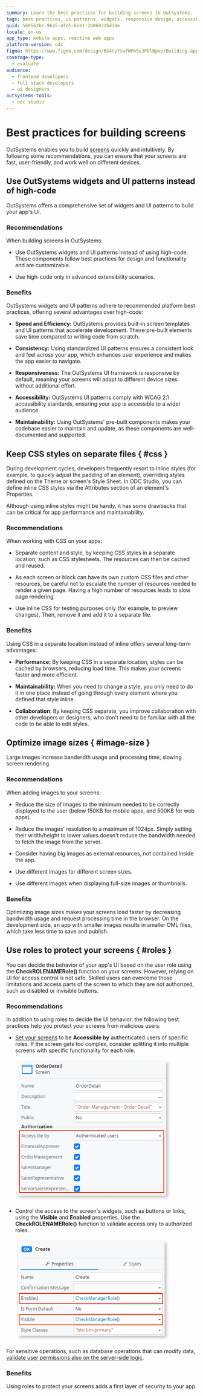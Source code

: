 ```yaml
---
summary: Learn the best practices for building screens in OutSystems.
tags: best practices, ui patterns, widgets, responsive design, accessibility
guid: 569562bc-96a5-4fe5-bce1-2b06832bd14e
locale: en-us
app_type: mobile apps, reactive web apps
platform-version: odc
figma: https://www.figma.com/design/6G4tyYswfWPn5uJPDlBpvp/Building-apps?node-id=6410-593
coverage-type:
  - evaluate
audience:
  - frontend developers
  - full stack developers
  - ui designers
outsystems-tools:
  - odc studio
---
```

# Best practices for building screens

OutSystems enables you to build [screens](../screen-about.md) quickly and intuitively. By following some recommendations, you can ensure that your screens are fast, user-friendly, and work well on different devices.

## Use OutSystems widgets and UI patterns instead of high-code

OutSystems offers a comprehensive set of widgets and UI patterns to build your app's UI. 

### Recommendations

When building screens in OutSystems:

* Use OutSystems widgets and UI patterns instead of using high-code. These components follow best practices for design and functionality and are customizable. 

* Use high-code only in advanced extensibility scenarios.

### Benefits

OutSystems widgets and UI patterns adhere to recommended platform best practices, offering several advantages over high-code:

* **Speed and Efficiency:** OutSystems provides built-in screen templates and UI patterns that accelerate development. These pre-built elements save time compared to writing code from scratch.

* **Consistency:** Using standardized UI patterns ensures a consistent look and feel across your app, which enhances user experience and makes the app easier to navigate.

* **Responsiveness:** The OutSystems UI framework is responsive by default, meaning your screens will adapt to different device sizes without additional effort.

* **Accessibility:** OutSystems UI patterns comply with WCAG 2.1 accessibility standards, ensuring your app is accessible to a wider audience.

* **Maintainability:** Using OutSystems' pre-built components makes your codebase easier to maintain and update, as these components are well-documented and supported.

## Keep CSS styles on separate files { #css }

During development cycles, developers frequently resort to inline styles (for example, to quickly adjust the padding of an element), overriding styles defined on the Theme or screen's Style Sheet. In ODC Studio, you can define inline CSS styles via the Attributes section of an element's Properties.

Although using inline styles might be handy, it has some drawbacks that can be critical for app performance and maintainability.

### Recommendations

When working with CSS on your apps:

* Separate content and style, by keeping CSS styles in a separate location, such as CSS stylesheets. The resources can then be cached and reused.

* As each screen or block can have its own custom CSS files and other resources, be careful not to escalate the number of resources needed to render a given page. Having a high number of resources leads to slow page rendering.

* Use inline CSS for testing purposes only (for example, to preview changes). Then, remove it and add it to a separate file.

### Benefits

Using CSS in a separate location instead of inline offers several long-term advantages:

* **Performance:** By keeping CSS in a separate location, styles can be cached by browsers, reducing load time. This makes your screens faster and more efficient.

* **Maintainability:** When you need to change a style, you only need to do it in one place instead of going through every element where you defined that style inline. 

* **Collaboration**: By keeping CSS separate, you improve collaboration with other developers or designers, who don't need to be familiar with all the code to be able to edit styles.

## Optimize image sizes { #image-size }

Large images increase bandwidth usage and processing time, slowing screen rendering.

### Recommendations

When adding images to your screens:

* Reduce the size of images to the minimum needed to be correctly displayed to the user (below 150KB for mobile apps, and 500KB for web apps). 

* Reduce the images' resolution to a maximum of 1024px. Simply setting their width/height to lower values doesn't reduce the bandwidth needed to fetch the image from the server. 

* Consider having big images as external resources, not contained inside the app.

* Use different images for​ different screen sizes.

* Use different images when displaying full-size images or thumbnails.

### Benefits

Optimizing image sizes makes your screens load faster by decreasing bandwidth usage and request processing time in the browser. On the development side, an app with smaller images results in smaller OML files, which take less time to save and publish.

## Use roles to protect your screens { #roles }

You can decide the behavior of your app's UI based on the user role using the **CheckROLENAMERole()** function on your screens. However, relying on UI for access control is not safe. Skilled users can overcome those limitations and access parts of the screen to which they are not authorized, such as disabled or invisible buttons.

### Recommendations

In addition to using roles to decide the UI behavior, the following best practices help you protect your screens from malicious users:

* [Set your screens](../../../user-management/secure-app-with-roles.md#restrict-access-to-a-screen) to be **Accessible by** authenticated users of specific roles. If the screen gets too complex, consider splitting it into multiple screens with specific functionality for each role.

  ![Screenshot showing a screen accessible only by specific roles](images/best-practices-screens-roles-odcs.png "Set screens to be accessible by specific roles")

* Control the access to the screen's widgets, such as buttons or links, using the **Visible** and **Enabled** properties. Use the **CheckROLENAMERole()** function to validate access only to authorized roles.

  ![Screenshot showing a button widget with role validation for Enabled and Visible properties](images/best-practices-screens-roles-widget-enabled-odcs.png "Control role access to screen widgets")

For sensitive operations, such as database operations that can modify data, [validate user permissions also on the server-side logic](../../logic/best-practices-logic.md#validate-permissions-server-side).

### Benefits

Using roles to protect your screens adds a first layer of security to your app.
